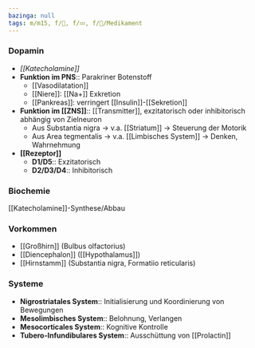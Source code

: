 ```yaml
---
bazinga: null
tags: m/m15, f/🧠, f/💤, f/💊/Medikament
---
```

### Dopamin 
- *[[Katecholamine]]*
- **Funktion im PNS**:: Parakriner Botenstoff
	- [[Vasodilatation]]
	- [[Niere]]: [[Na+]] Exkretion
	- [[Pankreas]]: verringert [[Insulin]]-[[Sekretion]]
- **Funktion im [[ZNS]]**:: [[Transmitter]], exzitatorisch oder inhibitorisch abhängig von Zielneuron
	- Aus Substantia nigra → v.a. [[Striatum]] → Steuerung der Motorik
	- Aus Area tegmentalis → v.a. [[Limbisches System]] → Denken, Wahrnehmung
- **[[Rezeptor]]**
	- **D1/D5**:: Exzitatorisch
	- **D2/D3/D4**:: Inhibitorisch
### Biochemie
[[Katecholamine]]-Synthese/Abbau

### Vorkommen
- [[Großhirn]] (Bulbus olfactorius)
- [[Diencephalon]] ([[Hypothalamus]])
- [[Hirnstamm]] (Substantia nigra, Formatiio reticularis)

### Systeme
- **Nigrostriatales System**:: Initialisierung und Koordinierung von Bewegungen
- **Mesolimbisches System**:: Belohnung, Verlangen
- **Mesocorticales System**:: Kognitive Kontrolle
- **Tubero-Infundibulares System**:: Ausschüttung von [[Prolactin]]